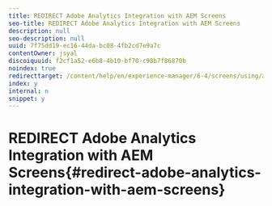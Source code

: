 ```yaml
---
title: REDIRECT Adobe Analytics Integration with AEM Screens
seo-title: REDIRECT Adobe Analytics Integration with AEM Screens
description: null
seo-description: null
uuid: 7f75dd19-ec16-44da-bc08-4fb2cd7e9a7c
contentOwner: jsyal
discoiquuid: f2cf1a52-e6b8-4b10-bf70-c98b7f86870b
noindex: true
redirecttarget: /content/help/en/experience-manager/6-4/screens/using/adobe-analytics-integration-aem-screens
index: y
internal: n
snippet: y
---
```


# REDIRECT Adobe Analytics Integration with AEM Screens{#redirect-adobe-analytics-integration-with-aem-screens}

